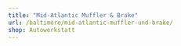 ```yaml
---
title: "Mid-Atlantic Muffler & Brake"
url: /baltimore/mid-atlantic-muffler-und-brake/
shop: Autowerkstatt
---
```

